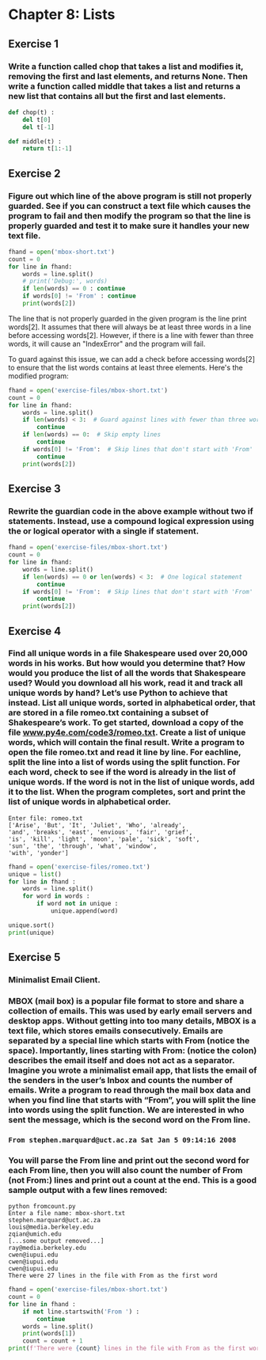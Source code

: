 # Chapter 8: Lists
## Exercise 1
### Write a function called chop that takes a list and modifies it, removing the first and last elements, and returns None. Then write a function called middle that takes a list and returns a new list that contains all but the first and last elements.

```python
def chop(t) :
    del t[0]
    del t[-1]

def middle(t) :
    return t[1:-1]
```

## Exercise 2
### Figure out which line of the above program is still not properly guarded. See if you can construct a text file which causes the program to fail and then modify the program so that the line is properly guarded and test it to make sure it handles your new text file.

```python
fhand = open('mbox-short.txt')
count = 0
for line in fhand:
    words = line.split()
    # print('Debug:', words)
    if len(words) == 0 : continue
    if words[0] != 'From' : continue
    print(words[2])
```

The line that is not properly guarded in the given program is the line print words[2]. It assumes that there will always be at least three words in a line before accessing words[2]. However, if there is a line with fewer than three words, it will cause an "IndexError" and the program will fail.

To guard against this issue, we can add a check before accessing words[2] to ensure that the list words contains at least three elements. Here's the modified program:

```python
fhand = open('exercise-files/mbox-short.txt')
count = 0
for line in fhand:
    words = line.split()
    if len(words) < 3:  # Guard against lines with fewer than three words
        continue
    if len(words) == 0:  # Skip empty lines
        continue
    if words[0] != 'From':  # Skip lines that don't start with 'From'
        continue
    print(words[2])
```

## Exercise 3
### Rewrite the guardian code in the above example without two if statements. Instead, use a compound logical expression using the or logical operator with a single if statement.

```python
fhand = open('exercise-files/mbox-short.txt')
count = 0
for line in fhand:
    words = line.split()
    if len(words) == 0 or len(words) < 3:  # One logical statement
        continue
    if words[0] != 'From':  # Skip lines that don't start with 'From'
        continue
    print(words[2])
```

## Exercise 4
###  Find all unique words in a file Shakespeare used over 20,000 words in his works. But how would you determine that? How would you produce the list of all the words that Shakespeare used? Would you download all his work, read it and track all unique words by hand? Let’s use Python to achieve that instead. List all unique words, sorted in alphabetical order, that are stored in a file romeo.txt containing a subset of Shakespeare’s work. To get started, download a copy of the file www.py4e.com/code3/romeo.txt. Create a list of unique words, which will contain the final result. Write a program to open the file romeo.txt and read it line by line. For eachline, split the line into a list of words using the split function. For each word, check to see if the word is already in the list of unique words. If the word is not in the list of unique words, add it to the list. When the program completes, sort and print the list of unique words in alphabetical order.

```
Enter file: romeo.txt
['Arise', 'But', 'It', 'Juliet', 'Who', 'already',
'and', 'breaks', 'east', 'envious', 'fair', 'grief',
'is', 'kill', 'light', 'moon', 'pale', 'sick', 'soft',
'sun', 'the', 'through', 'what', 'window',
'with', 'yonder']
```

```python
fhand = open('exercise-files/romeo.txt')
unique = list()
for line in fhand :
    words = line.split()
    for word in words :
        if word not in unique :
            unique.append(word)

unique.sort()
print(unique)
```

## Exercise 5
### Minimalist Email Client.
### MBOX (mail box) is a popular file format to store and share a collection of emails. This was used by early email servers and desktop apps. Without getting into too many details, MBOX is a text file, which stores emails consecutively. Emails are separated by a special line which starts with From (notice the space). Importantly, lines starting with From: (notice the colon) describes the email itself and does not act as a separator. Imagine you wrote a minimalist email app, that lists the email of the senders in the user’s Inbox and counts the number of emails. Write a program to read through the mail box data and when you find line that starts with “From”, you will split the line into words using the split function. We are interested in who sent the message, which is the second word on the From line.  
### `From stephen.marquard@uct.ac.za Sat Jan 5 09:14:16 2008`
### You will parse the From line and print out the second word for each From line, then you will also count the number of From (not From:) lines and print out a count at the end. This is a good sample output with a few lines removed:

```
python fromcount.py
Enter a file name: mbox-short.txt
stephen.marquard@uct.ac.za
louis@media.berkeley.edu
zqian@umich.edu
[...some output removed...]
ray@media.berkeley.edu
cwen@iupui.edu
cwen@iupui.edu
cwen@iupui.edu
There were 27 lines in the file with From as the first word
```
```python
fhand = open('exercise-files/mbox-short.txt')
count = 0
for line in fhand :
    if not line.startswith('From ') :
        continue
    words = line.split()
    print(words[1])
    count = count + 1
print(f'There were {count} lines in the file with From as the first word')
```